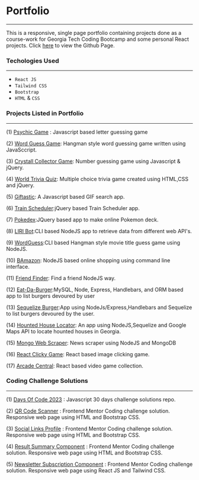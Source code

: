 # Portfolio
---
This is a responsive, single page portfolio containing projects done as a course-work for Georgia Tech Coding Bootcamp and some personal React projects.
Click [here](https://pshegde123.github.io/Portfolio.github.io/) to view the Github Page.

### Techologies Used
---
* `React JS`
* `Tailwind CSS`
* `Bootstrap`
* `HTML` & `CSS` 

### Projects Listed in Portfolio
---
(1) [Psychic Game](https://github.com/pshegde123/Psychic-Game.github.io) : Javascript based letter guessing game

(2) [Word Guess Game](https://github.com/pshegde123/Word-Guess-Game): Hangman style word guessing game written using JavaSccript.

(3) [Crystall Collector Game](https://github.com/pshegde123/unit-4-game.github.io): Number guessing game using Javascript & jQuery.

(4) [World Trivia Quiz](https://github.com/pshegde123/TriviaGame.github.io): Multiple choice trivia game created using HTML,CSS and jQuery.

(5) [Giftastic](https://github.com/pshegde123/GifTastic.github.io): A Javascript based GIF search app.

(6) [Train Scheduler](https://github.com/pshegde123/TrainScheduler.github.io):jQuery based Train Scheduler app.

(7) [Pokedex](https://github.com/pshegde123/pokedex.github.io):JQuery based app to make online Pokemon deck.

(8) [LIRI Bot](https://github.com/pshegde123/liri-node-app):CLI based NodeJS app to retrieve data from different web API's.

(9) [WordGuess](https://github.com/pshegde123/Constructor-word-game):CLI based Hangman style movie title guess game using NodeJS.

(10) [BAmazon](https://github.com/pshegde123/NodeJS-Shopping-App): NodeJS based online shopping using command line interface.

(11) [Friend Finder](https://github.com/pshegde123/FriendFinder): Find a friend NodeJS way.

(12) [Eat-Da-Burger](https://github.com/pshegde123/burger):MySQL, Node, Express, Handlebars, and ORM based app to list burgers devoured by user

(13) [Sequelize Burger](https://github.com/pshegde123/sequelizedBurger):App using NodeJs/Express,Handlebars and Sequelize to list burgers devoured by the user.

(14) [Hounted House Locator](https://github.com/pshegde123/gt-project2-group4): An app using NodeJS,Sequelize and Google Maps API to locate hounted houses in Georgia.

(15) [Mongo Web Scraper](https://github.com/pshegde123/web-scrapper): News scraper using NodeJS and MongoDB

(16) [React Clicky Game](https://github.com/pshegde123/ReactClickyGame): React based image clicking game.

(17) [Arcade Central](https://github.com/pshegde123/project-3): React based video game collection.

### Coding Challenge Solutions
---
(1) [Days Of Code 2023](https://github.com/pshegde123/wwcode-days-of-code-challenge-2024) : Javascript 30 days challenge solutions repo.

(2) [QR Code Scanner](https://pshegde123.github.io/qrcode_scanner/qr-code-component-main/src/index.html) : Frontend Mentor Coding challenge solution. Responsive web page using HTML and Bootstrap CSS.

(3) [Social Links Profile](https://pshegde123.github.io/SocialLinksProfile/) : Frontend Mentor Coding challenge solution. Responsive web page using HTML and Bootstrap CSS.

(4) [Result Summary Component](https://pshegde123.github.io/SocialLinksProfile/) : Frontend Mentor Coding challenge solution. Responsive web page using HTML and Bootstrap CSS.

(5) [Newsletter Subscription Component](https://pshegde123.github.io/subscription_page/) : Frontend Mentor Coding challenge solution. Responsive web page using React JS and Tailwind CSS.
